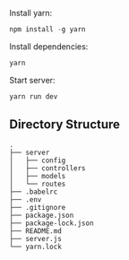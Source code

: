 
Install yarn:

```js
npm install -g yarn
```

Install dependencies:

```sh
yarn
```

Start server:

```sh
yarn run dev
```


## Directory Structure

```
.
├── server
│   ├── config
│   ├── controllers
│   ├── models
│   └── routes
├── .babelrc
├── .env
├── .gitignore
├── package.json
├── package-lock.json
├── README.md
├── server.js
└── yarn.lock
```
